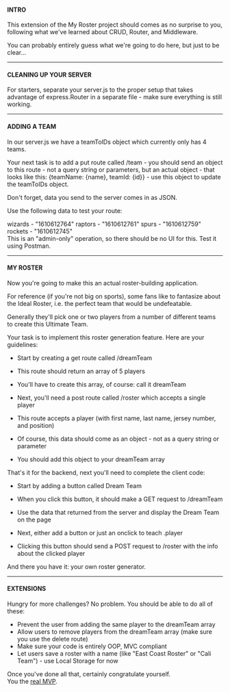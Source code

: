 #### INTRO

This extension of the My Roster project should comes as no surprise to you, following what we've learned about CRUD, Router, and Middleware.

You can probably entirely guess what we're going to do here, but just to be clear...

* * * * *

#### CLEANING UP YOUR SERVER

For starters, separate your server.js to the proper setup that takes advantage of express.Router in a separate file - make sure everything is still working.

* * * * *

#### ADDING A TEAM

In our server.js we have a teamToIDs object which currently only has 4 teams.

Your next task is to add a put route called /team - you should send an object to this route - not a query string or parameters, but an actual object - that looks like this: {teamName: {name}, teamId: {id}} - use this object to update the teamToIDs object.

Don't forget, data you send to the server comes in as JSON.

Use the following data to test your route:

wizards - "1610612764"
raptors - "1610612761"
spurs - "1610612759"
rockets - "1610612745"\
This is an "admin-only" operation, so there should be no UI for this. Test it using Postman.

* * * * *

#### MY ROSTER

Now you're going to make this an actual roster-building application.

For reference (if you're not big on sports), some fans like to fantasize about the Ideal Roster, i.e. the perfect team that would be undefeatable.

Generally they'll pick one or two players from a number of different teams to create this Ultimate Team.

Your task is to implement this roster generation feature. Here are your guidelines:

-   Start by creating a get route called /dreamTeam

-   This route should return an array of 5 players
-   You'll have to create this array, of course: call it dreamTeam

-   Next, you'll need a post route called /roster which accepts a single player

-   This route accepts a player (with first name, last name, jersey number, and position)
-   Of course, this data should come as an object - not as a query string or parameter
-   You should add this object to your dreamTeam array

That's it for the backend, next you'll need to complete the client code:

-   Start by adding a button called Dream Team

-   When you click this button, it should make a GET request to /dreamTeam
-   Use the data that returned from the server and display the Dream Team on the page

-   Next, either add a button or just an onclick to teach .player

-   Clicking this button should send a POST request to /roster with the info about the clicked player

And there you have it: your own roster generator.

* * * * *

#### EXTENSIONS

Hungry for more challenges? No problem. You should be able to do all of these:

-   Prevent the user from adding the same player to the dreamTeam array
-   Allow users to remove players from the dreamTeam array (make sure you use the delete route)
-   Make sure your code is entirely OOP, MVC compliant
-   Let users save a roster with a name (like "East Coast Roster" or "Cali Team") - use Local Storage for now

Once you've done all that, certainly congratulate yourself.\
You the [real MVP](https://www.youtube.com/watch?v=NmRJgKbibB8).